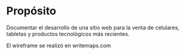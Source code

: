 # Propósito

Documentar el desarrollo de una sitio web para la venta de celulares, tabletas y productos tecnológicos más recientes.

El wireframe se realizó en writemaps.com